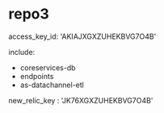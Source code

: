 # repo3

access_key_id: 'AKIAJXGXZUHEKBVG7O4B'

include:
  - coreservices-db
  - endpoints
  - as-datachannel-etl

new_relic_key : 'JK76XGXZUHEKBVG7O4B'
